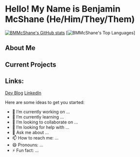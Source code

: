 # **Hello! My Name is Benjamin McShane (He/Him/They/Them)**
[![BMMcShane's GitHub stats](https://github-readme-stats.vercel.app/api?username=BMMcShane&theme=dracula)](https://github.com/BMMcShane/github-readme-stats)
[![BMMcShane's Top Languages](https://github-readme-stats.vercel.app/api/top-langs/?username=BMMcShane&theme=dracula)]

## About Me

## Current Projects

## Links:

[Dev Blog](https://dev.to/bmmcshane)
[LinkedIn](https://www.linkedin.com/in/benjamin-mcshane/)






Here are some ideas to get you started:

- 🔭 I’m currently working on ...
- 🌱 I’m currently learning ...
- 👯 I’m looking to collaborate on ...
- 🤔 I’m looking for help with ...
- 💬 Ask me about ...
- 📫 How to reach me: ...
- 😄 Pronouns: ...
- ⚡ Fun fact: ...

